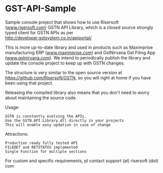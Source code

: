 # GST-API-Sample
Sample console project that shows how to use Risersoft (www.risersoft.com) GSTN API Library, which is a closed source strongly typed client for GSTN APIs as per http://developer.gstsystem.co.in/apiportal/

This is more up-to-date library and used in products such as Maximprise manufacturing ERP (www.maximprise.com) and GstNirvana Gst Filing App (www.gstnirvana.com).
We intend to periodically publish the library and update the console project to keep up with GSTN changes.

The structure is very similar to the open source version at https://github.com/Risersoft/GSTN, so you will right at home if you have been using that project.

Releasing the compiled library also means that you don't need to worry about maintaining the source code.

Usage:

    GSTN is constantly evolving the APIs.
    Use the GSTN.API.Library.dll directly in your projects
    This will enable easy updation in case of change

Attractions:
    
    Production ready fully tested API
    FILEDET and RETSTATUS implemented
    Single Function for multiple sections

For custom and specific requirements, pl contact support (at) risersoft (dot) com
